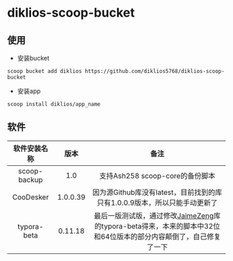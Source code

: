 # diklios-scoop-bucket

## 使用

* 安装bucket

`scoop bucket add diklios https://github.com/diklios5768/diklios-scoop-bucket`

* 安装app

`scoop install diklios/app_name`

## 软件

| 软件安装名称       | 版本       | 备注                                                                                                              |
|:------------:|:--------:|:---------------------------------------------------------------------------------------------------------------:|
| scoop-backup | 1.0      | 支持Ash258 scoop-core的备份脚本                                                                                        |
| CooDesker    | 1.0.0.39 | 因为源Github库没有latest，目前找到的库只有1.0.0.9版本，所以只能手动更新了                                                                  |
| typora-beta  | 0.11.18  | 最后一版测试版，通过修改[JaimeZeng](https://github.com/JaimeZeng/scoop-apps)库的typora-beta得来，本来的脚本中32位和64位版本的部分内容颠倒了，自己修复了一下 |
